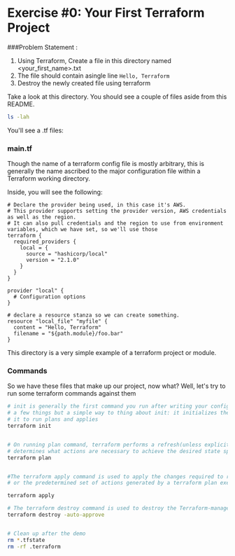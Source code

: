 # Exercise #0: Your First Terraform Project

###Problem Statement : 

1. Using Terraform, Create a file in this directory named <your_first_name>.txt
2. The file should contain asingle line `Hello, Terraform`
3. Destroy the newly created file using terraform

Take a look at this directory.  You should see a couple of files aside from this README.

```bash
ls -lah
```

You'll see a .tf files:

### main.tf

Though the name of a terraform config file is mostly arbitrary, this is generally the name ascribed 
to the major configuration file within a Terraform working directory.

Inside, you will see the following:

```HCL
# Declare the provider being used, in this case it's AWS.
# This provider supports setting the provider version, AWS credentials as well as the region.
# It can also pull credentials and the region to use from environment variables, which we have set, so we'll use those
terraform {
  required_providers {
    local = {
      source = "hashicorp/local"
      version = "2.1.0"
    }
  }
}

provider "local" {
  # Configuration options
}

# declare a resource stanza so we can create something.
resource "local_file" "myfile" {
  content = "Hello, Terraform"
  filename = "${path.module}/foo.bar"
}
```

This directory is a very simple example of a terraform project or module.

### Commands

So we have these files that make up our project, now what?  Well, let's try to run some terraform commands against them

````bash
# init is generally the first command you run after writing your config files.  It does
# a few things but a simple way to thing about init: it initializes the working directory to prepare
# it to run plans and applies
terraform init


# On running plan command, terraform performs a refresh(unless explicitly disabled) and then
# determines what actions are necessary to achieve the desired state specified in the configuration files
terraform plan


#The terraform apply command is used to apply the changes required to reach the desired state of the configuration,
# or the predetermined set of actions generated by a terraform plan execution plan

terraform apply

# The terraform destroy command is used to destroy the Terraform-managed infrastructure
terraform destroy -auto-approve


# Clean up after the demo
rm *.tfstate
rm -rf .terraform
````
